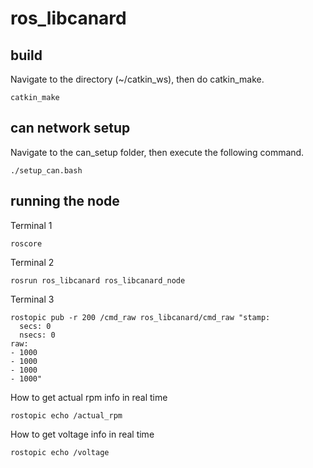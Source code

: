 # ros_libcanard

## build

Navigate to the directory (~/catkin_ws), then do catkin_make.

```
catkin_make
```

## can network setup

Navigate to the can_setup folder, then execute the following command.

```
./setup_can.bash
```

## running the node

Terminal 1

```
roscore
```

Terminal 2

```
rosrun ros_libcanard ros_libcanard_node
```


Terminal 3
```
rostopic pub -r 200 /cmd_raw ros_libcanard/cmd_raw "stamp:
  secs: 0
  nsecs: 0
raw:
- 1000
- 1000
- 1000
- 1000"
```

How to get actual rpm info in real time

```
rostopic echo /actual_rpm
```

How to get voltage info in real time
```
rostopic echo /voltage
```